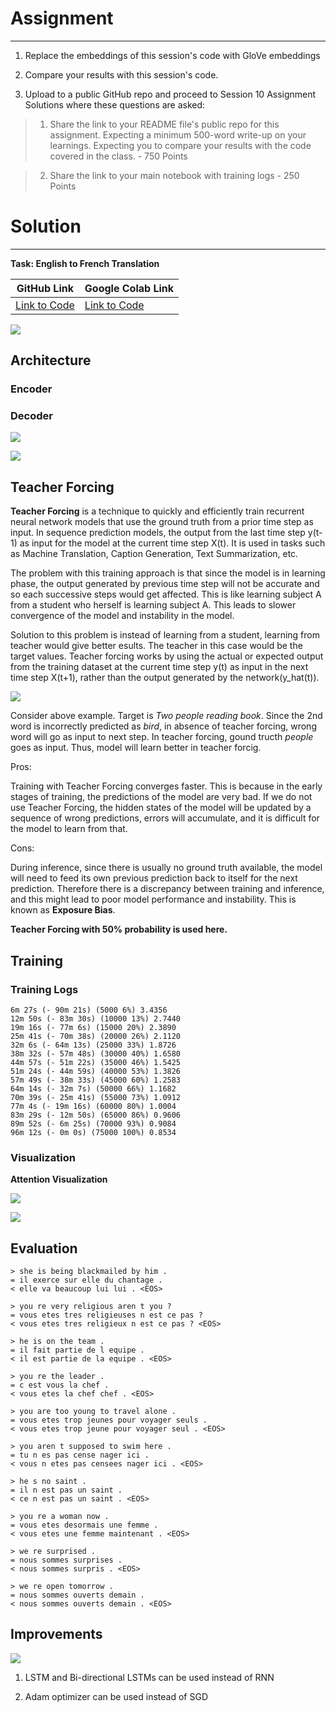 

# Assignment
---

1) Replace the embeddings of this session's code with GloVe embeddings

2) Compare your results with this session's code. 

3) Upload to a public GitHub repo and proceed to Session 10 Assignment Solutions where these questions are asked: 

> 1) Share the link to your README file's public repo for this assignment. Expecting a minimum 500-word write-up on your learnings.  Expecting you to compare your results with the code covered in the class. - 750 Points

> 2) Share the link to your main notebook with training logs - 250 Points

# Solution
---

**Task: English to French Translation**

| GitHub Link | Google Colab Link |
|---|---|
|[Link to Code](https://github.com/garima-mahato/END2/blob/main/Session10-3rdHandson-LanguageTranslationusingSeq2SeqwithAttention/END2_Session10_END2_Translation_using_Seq2Seq_and_Attention.ipynb)|[Link to Code](https://githubtocolab.com/garima-mahato/END2/blob/main/Session10-3rdHandson-LanguageTranslationusingSeq2SeqwithAttention/END2_Session10_END2_Translation_using_Seq2Seq_and_Attention.ipynb)


<!--https://user-images.githubusercontent.com/52399940/126055430-25b66751-6f3a-46e3-af25-d22e8007439f.mp4-->

![](https://raw.githubusercontent.com/garima-mahato/END2/main/Session10-3rdHandson-LanguageTranslationusingSeq2SeqwithAttention/assets/seq2seq_2.gif)



## Architecture



### Encoder

### Decoder

<!--https://user-images.githubusercontent.com/52399940/126055121-8056ae8e-ee73-4698-a0e5-b9fb93c1313c.mp4-->

![](https://raw.githubusercontent.com/garima-mahato/END2/main/Session10-3rdHandson-LanguageTranslationusingSeq2SeqwithAttention/assets/attention_process1.gif)

![](https://raw.githubusercontent.com/garima-mahato/END2/main/Session10-3rdHandson-LanguageTranslationusingSeq2SeqwithAttention/assets/attention_tensor_dance.gif)



## Teacher Forcing

**Teacher Forcing** is a technique to quickly and efficiently train recurrent neural network models that use the ground truth from a prior time step as input. In sequence prediction models, the output from the last time step y(t-1) as input for the model at the current time step X(t). It is used in tasks such as Machine Translation, Caption Generation, Text Summarization, etc.

The problem with this training approach is that since the model is in learning phase, the output generated by previous time step will not be accurate and so each successive steps would get affected. This is like learning subject A from a student who herself is learning subject A. This leads to slower convergence of the model and instability in the model.

Solution to this problem is instead of learning from a student, learning from teacher would give better esults. The teacher in this case would be the target values. Teacher forcing works by using the actual or expected output from the training dataset at the current time step y(t) as input in the next time step X(t+1), rather than the output generated by the network(y_hat(t)).

![](https://raw.githubusercontent.com/garima-mahato/END2/main/Session10-3rdHandson-LanguageTranslationusingSeq2SeqwithAttention/assets/tf1.png)

Consider above example. Target is *Two people reading book*. Since the 2nd word is incorrectly predicted as *bird*, in absence of teacher forcing, wrong word will go as input to next step. In teacher forcing, gound tructh *people* goes as input. Thus, model will learn better in teacher forcig.

Pros:

Training with Teacher Forcing converges faster. This is because in the early stages of training, the predictions of the model are very bad. If we do not use Teacher Forcing, the hidden states of the model will be updated by a sequence of wrong predictions, errors will accumulate, and it is difficult for the model to learn from that.

Cons:

During inference, since there is usually no ground truth available, the model will need to feed its own previous prediction back to itself for the next prediction. Therefore there is a discrepancy between training and inference, and this might lead to poor model performance and instability. This is known as **Exposure Bias**.

**Teacher Forcing with 50% probability is used here.**

## Training

### Training Logs

```
6m 27s (- 90m 21s) (5000 6%) 3.4356
12m 50s (- 83m 30s) (10000 13%) 2.7440
19m 16s (- 77m 6s) (15000 20%) 2.3890
25m 41s (- 70m 38s) (20000 26%) 2.1120
32m 6s (- 64m 13s) (25000 33%) 1.8726
38m 32s (- 57m 48s) (30000 40%) 1.6580
44m 57s (- 51m 22s) (35000 46%) 1.5425
51m 24s (- 44m 59s) (40000 53%) 1.3826
57m 49s (- 38m 33s) (45000 60%) 1.2583
64m 14s (- 32m 7s) (50000 66%) 1.1682
70m 39s (- 25m 41s) (55000 73%) 1.0912
77m 4s (- 19m 16s) (60000 80%) 1.0004
83m 29s (- 12m 50s) (65000 86%) 0.9606
89m 52s (- 6m 25s) (70000 93%) 0.9084
96m 12s (- 0m 0s) (75000 100%) 0.8534
```

### Visualization

**Attention Visualization**

![](https://raw.githubusercontent.com/garima-mahato/END2/main/Session10-3rdHandson-LanguageTranslationusingSeq2SeqwithAttention/assets/att_vis1.png)

![](https://raw.githubusercontent.com/garima-mahato/END2/main/Session10-3rdHandson-LanguageTranslationusingSeq2SeqwithAttention/assets/att_vis2.png)

## Evaluation

```
> she is being blackmailed by him .
= il exerce sur elle du chantage .
< elle va beaucoup lui lui . <EOS>

> you re very religious aren t you ?
= vous etes tres religieuses n est ce pas ?
< vous etes tres religieux n est ce pas ? <EOS>

> he is on the team .
= il fait partie de l equipe .
< il est partie de la equipe . <EOS>

> you re the leader .
= c est vous la chef .
< vous etes la chef chef . <EOS>

> you are too young to travel alone .
= vous etes trop jeunes pour voyager seuls .
< vous etes trop jeune pour voyager seul . <EOS>

> you aren t supposed to swim here .
= tu n es pas cense nager ici .
< vous n etes pas censees nager ici . <EOS>

> he s no saint .
= il n est pas un saint .
< ce n est pas un saint . <EOS>

> you re a woman now .
= vous etes desormais une femme .
< vous etes une femme maintenant . <EOS>

> we re surprised .
= nous sommes surprises .
< nous sommes surpris . <EOS>

> we re open tomorrow .
= nous sommes ouverts demain .
< nous sommes ouverts demain . <EOS>
```

## Improvements

![](https://raw.githubusercontent.com/garima-mahato/END2/main/Session10-3rdHandson-LanguageTranslationusingSeq2SeqwithAttention/assets/imp1.PNG)

1) LSTM and Bi-directional LSTMs can be used instead of RNN

2) Adam optimizer can be used instead of SGD
